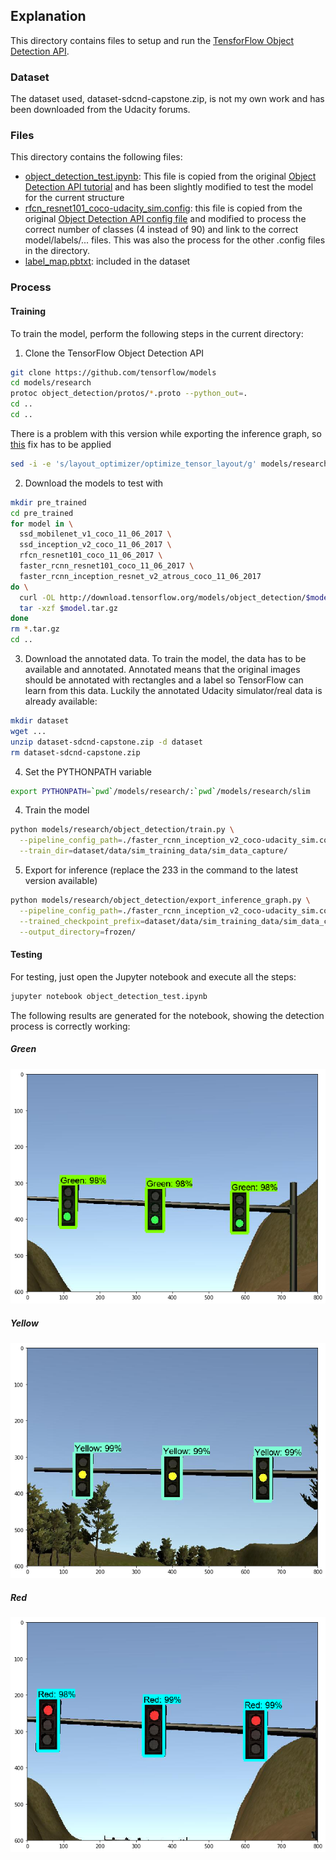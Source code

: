 [//]: # (Image References)
[example_result_green]: ./images/example_result_green.png
[example_result_yellow]: ./images/example_result_yellow.png
[example_result_red]: ./images/example_result_red.png

## Explanation

This directory contains files to setup and run the [TensforFlow Object Detection API](https://github.com/tensorflow/models/tree/master/research/object_detection).

### Dataset
The dataset used, dataset-sdcnd-capstone.zip, is not my own work and has been downloaded from the Udacity forums.

### Files
This directory contains the following files:
* [object_detection_test.ipynb](object_detection_test.ipynb): This file is copied from the original [Object Detection API tutorial](https://github.com/tensorflow/models/blob/master/research/object_detection/object_detection_tutorial.ipynb) and has been slightly modified to test the model for the current structure
* [rfcn_resnet101_coco-udacity_sim.config](rfcn_resnet101_coco-udacity_sim.config): this file is copied from the original [Object Detection API config file](https://github.com/tensorflow/models/blob/master/research/object_detection/samples/configs/rfcn_resnet101_coco.config) and modified to process the correct number of classes (4 instead of 90) and link to the correct model/labels/... files. This was also the process for the other .config files in the directory.
* [label_map.pbtxt](label_map.pbtxt): included in the dataset

### Process

#### Training

To train the model, perform the following steps in the current directory:

1. Clone the TensorFlow Object Detection API
```bash
git clone https://github.com/tensorflow/models
cd models/research
protoc object_detection/protos/*.proto --python_out=.
cd ..
cd ..

```
There is a problem with this version while exporting the inference graph, so [this](https://github.com/tensorflow/models/issues/2861) fix has to be applied
```bash
sed -i -e 's/layout_optimizer/optimize_tensor_layout/g' models/research/object_detection/exporter.py
```

2. Download the models to test with
```bash
mkdir pre_trained
cd pre_trained
for model in \
  ssd_mobilenet_v1_coco_11_06_2017 \
  ssd_inception_v2_coco_11_06_2017 \
  rfcn_resnet101_coco_11_06_2017 \
  faster_rcnn_resnet101_coco_11_06_2017 \
  faster_rcnn_inception_resnet_v2_atrous_coco_11_06_2017
do \
  curl -OL http://download.tensorflow.org/models/object_detection/$model.tar.gz
  tar -xzf $model.tar.gz 
done
rm *.tar.gz
cd ..
```

3. Download the annotated data. To train the model, the data has to be available and annotated. Annotated means that the original images should be annotated with rectangles and a label so TensorFlow can learn from this data. Luckily the annotated Udacity simulator/real data is already available:
```bash
mkdir dataset
wget ...
unzip dataset-sdcnd-capstone.zip -d dataset
rm dataset-sdcnd-capstone.zip

```
4. Set the PYTHONPATH variable
```bash
export PYTHONPATH=`pwd`/models/research/:`pwd`/models/research/slim
```

4. Train the model
```bash
python models/research/object_detection/train.py \
  --pipeline_config_path=./faster_rcnn_inception_v2_coco-udacity_sim.config \
  --train_dir=dataset/data/sim_training_data/sim_data_capture/
```

5. Export for inference (replace the 233 in the command to the latest version available)
```bash
python models/research/object_detection/export_inference_graph.py \
  --pipeline_config_path=./faster_rcnn_inception_v2_coco-udacity_sim.config \
  --trained_checkpoint_prefix=dataset/data/sim_training_data/sim_data_capture/model.ckpt-36130 \
  --output_directory=frozen/
```

#### Testing
For testing, just open the Jupyter notebook and execute all the steps:
```bash
jupyter notebook object_detection_test.ipynb
```

The following results are generated for the notebook, showing the detection process is correctly working:
##### Green
![Validation Result Green][example_result_green]
##### Yellow
![Validation Result Yellow][example_result_yellow]
##### Red
![Validation Result Red][example_result_red]
